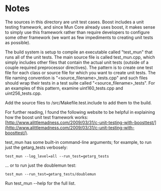 # Notes
The sources in this directory are unit test cases.  Boost includes a
unit testing framework, and since Mun Core already uses boost, it makes
sense to simply use this framework rather than require developers to
configure some other framework (we want as few impediments to creating
unit tests as possible).

The build system is setup to compile an executable called "test_mun"
that runs all of the unit tests.  The main source file is called
test_mun.cpp, which simply includes other files that contain the
actual unit tests (outside of a couple required preprocessor
directives).  The pattern is to create one test file for each class or
source file for which you want to create unit tests.  The file naming
convention is "<source_filename>_tests.cpp" and such files should wrap
their tests in a test suite called "<source_filename>_tests".  For an
examples of this pattern, examine uint160_tests.cpp and
uint256_tests.cpp.

Add the source files to /src/Makefile.test.include to add them to the build.

For further reading, I found the following website to be helpful in
explaining how the boost unit test framework works:
[http://www.alittlemadness.com/2009/03/31/c-unit-testing-with-boosttest/](http://www.alittlemadness.com/2009/03/31/c-unit-testing-with-boosttest/).

test_mun has some built-in command-line arguments; for
example, to run just the getarg_tests verbosely:

    test_mun --log_level=all --run_test=getarg_tests

... or to run just the doublemun test:

    test_mun --run_test=getarg_tests/doublemun

Run  test_mun --help   for the full list.

